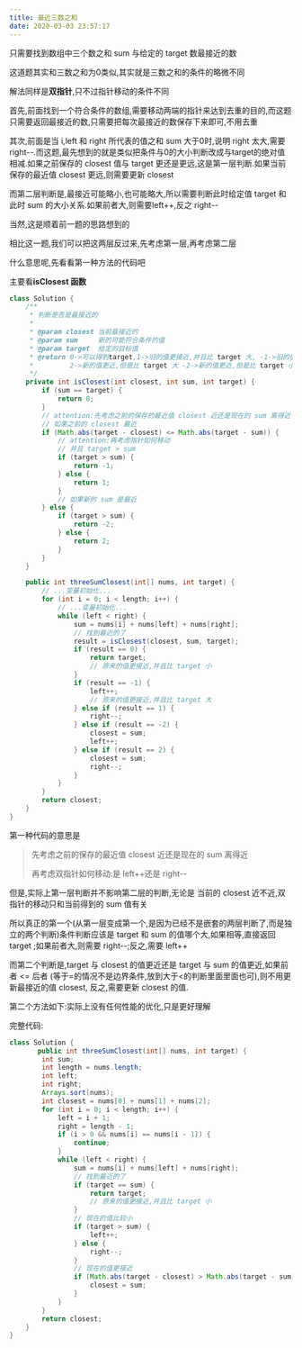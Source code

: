```yaml
---
title: 最近三数之和
date: 2020-03-03 23:57:17
---
```


只需要找到数组中三个数之和 sum 与给定的 target 数最接近的数

这道题其实和三数之和为0类似,其实就是三数之和的条件的略微不同

解法同样是**双指针**,只不过指针移动的条件不同

首先,前面找到一个符合条件的数组,需要移动两端的指针来达到去重的目的,而这题只需要返回最接近的数,只需要把每次最接近的数保存下来即可,不用去重

其次,前面是当 i,left 和 right 所代表的值之和 sum 大于0时,说明 right 太大,需要 right--.而这题,最先想到的就是类似把条件与0的大小判断改成与target的绝对值相减.如果之前保存的 closest 值与 target 更还是更远,这是第一层判断.如果当前保存的最近值 closest 更远,则需要更新 closest

而第二层判断是,最接近可能略小,也可能略大,所以需要判断此时给定值 target 和 此时 sum 的大小关系.如果前者大,则需要left++,反之 right--

当然,这是顺着前一题的思路想到的

相比这一题,我们可以把这两层反过来,先考虑第一层,再考虑第二层

什么意思呢,先看看第一种方法的代码吧

主要看**isClosest 函数**

```java
class Solution {
    /**
     * 判断是否是最接近的
     * 
     * @param closest 当前最接近的
     * @param sum     新的可能符合条件的值
     * @param target  给定的目标值
     * @return 0->可以得到target,1->旧的值更接近,并且比 target 大, -1->旧的值更近,但是比 target 小
     *         2->新的值更近,但是比 target 大 -2->新的值更近,但是比 target 小
     */
    private int isClosest(int closest, int sum, int target) {
        if (sum == target) {
            return 0;
        }
        // attention:先考虑之前的保存的最近值 closest 近还是现在的 sum 离得近
        // 如果之前的 closest 最近
        if (Math.abs(target - closest) <= Math.abs(target - sum)) {
            // attention:再考虑指针如何移动
            // 并且 target > sum
            if (target > sum) {
                return -1;
            } else {
                return 1;
            }
            // 如果新的 sum 是最近
        } else {
            if (target > sum) {
                return -2;
            } else {
                return 2;
            }
        }
    }

    public int threeSumClosest(int[] nums, int target) {
        // ...变量初始化...
        for (int i = 0; i < length; i++) {
            // ...变量初始化...
            while (left < right) {
                sum = nums[i] + nums[left] + nums[right];
                // 找到最近的了
                result = isClosest(closest, sum, target);
                if (result == 0) {
                    return target;
                    // 原来的值更接近,并且比 target 小
                }
                if (result == -1) {
                    left++;
                    // 原来的值更接近,并且比 target 大
                } else if (result == 1) {
                    right--;
                } else if (result == -2) {
                    closest = sum;
                    left++;
                } else if (result == 2) {
                    closest = sum;
                    right--;
                }
            }
        }
        return closest;
    }
}
```

第一种代码的意思是

>先考虑之前的保存的最近值 closest 近还是现在的 sum 离得近
>
>再考虑双指针如何移动:是 left++还是 right--

但是,实际上第一层判断并不影响第二层的判断,无论是 当前的 closest 近不近,双指针的移动只和当前得到的 sum 值有关

所以真正的第一个(从第一层变成第一个,是因为已经不是嵌套的两层判断了,而是独立的两个判断)条件判断应该是 target 和 sum 的值哪个大,如果相等,直接返回 target ;如果前者大,则需要 right--;反之,需要 left++

而第二个判断是,target 与 closest 的值更近还是 target 与 sum 的值更近,如果前者 <= 后者 (等于=的情况不是边界条件,放到大于<的判断里面里面也可),则不用更新最接近的值 closest, 反之,需要更新 closest 的值.

第二个方法如下:实际上没有任何性能的优化,只是更好理解

完整代码:

```java
class Solution {
       public int threeSumClosest(int[] nums, int target) {
        int sum;
        int length = nums.length;
        int left;
        int right;
        Arrays.sort(nums);
        int closest = nums[0] + nums[1] + nums[2];
        for (int i = 0; i < length; i++) {
            left = i + 1;
            right = length - 1;
            if (i > 0 && nums[i] == nums[i - 1]) {
                continue;
            }
            while (left < right) {
                sum = nums[i] + nums[left] + nums[right];
                // 找到最近的了
                if (target == sum) {
                    return target;
                    // 原来的值更接近,并且比 target 小
                }
                // 现在的值比较小
                if (target > sum) {
                    left++;
                } else {
                    right--;
                }
                // 现在的值更接近
                if (Math.abs(target - closest) > Math.abs(target - sum)) {
                    closest = sum;
                }
            }
        }
        return closest;
    }
}
```